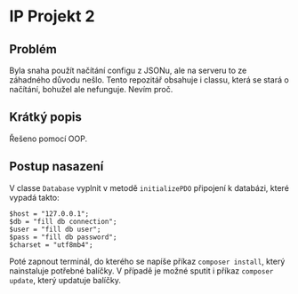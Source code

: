# IP Projekt 2

## Problém
Byla snaha použít načítání configu z JSONu, ale na serveru to ze záhadného důvodu nešlo. Tento repozitář obsahuje i classu, která se stará o načítání, bohužel ale nefunguje. Nevím proč.

## Krátký popis
Řešeno pomocí OOP.

## Postup nasazení
V classe `Database` vyplnit v metodě `initializePDO`  připojení k databázi, které vypadá takto:
 
 ``` 
$host = "127.0.0.1";
$db = "fill db connection";
$user = "fill db user";
$pass = "fill db password";
$charset = "utf8mb4";
 ```
 
 Poté zapnout terminál, do kterého se napíše příkaz `composer install`, který nainstaluje potřebné balíčky. 
 V případě je možné sputit i příkaz `composer update`, který updatuje balíčky.
 
